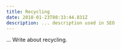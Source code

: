 ```yaml
---
title: Recycling
date: 2018-01-23T08:33:44.831Z
description: ... description used in SEO
---
```

... Write about recycling.
